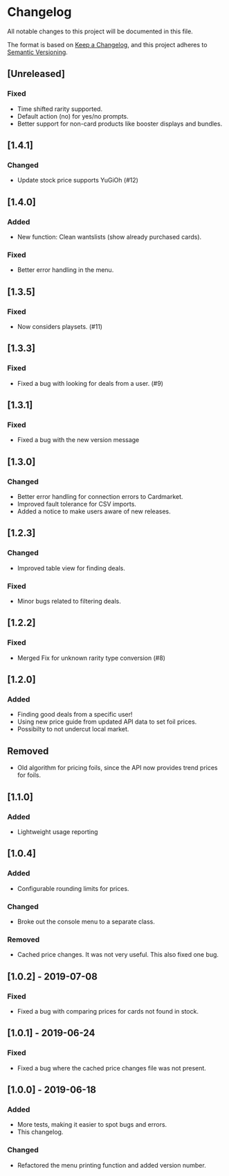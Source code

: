 # Changelog
All notable changes to this project will be documented in this file.

The format is based on [Keep a Changelog](https://keepachangelog.com/en/1.0.0/),
and this project adheres to [Semantic Versioning](https://semver.org/spec/v2.0.0.html).

## [Unreleased]
### Fixed
- Time shifted rarity supported.
- Default action (no) for yes/no prompts.
- Better support for non-card products like booster displays and bundles.

## [1.4.1]
### Changed
- Update stock price supports YuGiOh (#12)

## [1.4.0]
### Added
- New function: Clean wantslists (show already purchased cards).
### Fixed
- Better error handling in the menu.

## [1.3.5]
### Fixed
- Now considers playsets. (#11)

## [1.3.3]
### Fixed
- Fixed a bug with looking for deals from a user. (#9)

## [1.3.1]
### Fixed
- Fixed a bug with the new version message

## [1.3.0]
### Changed
- Better error handling for connection errors to Cardmarket.
- Improved fault tolerance for CSV imports.
- Added a notice to make users aware of new releases.

## [1.2.3]
### Changed
- Improved table view for finding deals.

### Fixed
- Minor bugs related to filtering deals.

## [1.2.2]
### Fixed
- Merged Fix for unknown rarity type conversion (#8)

## [1.2.0]
### Added
- Finding good deals from a specific user!
- Using new price guide from updated API data to set foil prices.
- Possibilty to not undercut local market.

## Removed
- Old algorithm for pricing foils, since the API now provides trend prices for foils.

## [1.1.0]
### Added
- Lightweight usage reporting

## [1.0.4]
### Added
- Configurable rounding limits for prices.
### Changed
- Broke out the console menu to a separate class.
### Removed
- Cached price changes. It was not very useful. This also fixed one bug.

## [1.0.2] - 2019-07-08
### Fixed
- Fixed a bug with comparing prices for cards not found in stock.

## [1.0.1] - 2019-06-24
### Fixed
- Fixed a bug where the cached price changes file was not present.

## [1.0.0] - 2019-06-18
### Added
- More tests, making it easier to spot bugs and errors.
- This changelog.

### Changed
- Refactored the menu printing function and added version number.
